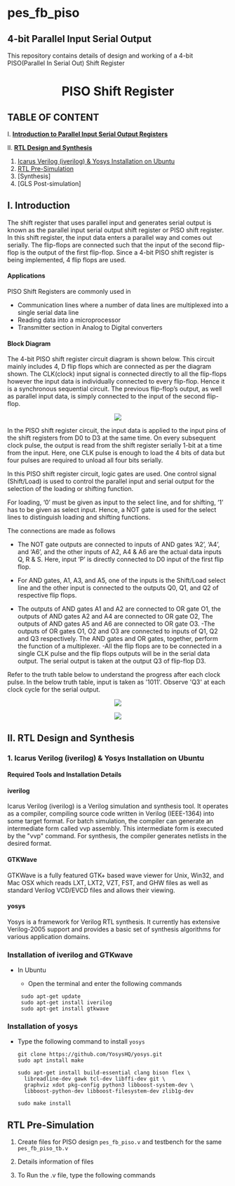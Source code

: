 # pes_fb_piso
## 4-bit Parallel Input Serial Output
This repository contains details of design and working of a 4-bit PISO(Parallel In Serial Out) Shift Register


<h1 align="center">PISO Shift Register</h1>

## TABLE OF CONTENT

I. [**Introduction to Parallel Input Serial Output Registers**](https://github.com/Srini-web/pes_fb_piso#i-introduction)    

II. [**RTL Design and Synthesis**](https://github.com/Srini-web/pes_fb_piso#ii-rtl-design-and-synthesis)
  1. [Icarus Verilog (iverilog) & Yosys Installation on Ubuntu](https://github.com/Srini-web/pes_fb_piso#1-icarus-verilog-iverilog--yosys-installation-on-ubuntu)
  2. [RTL Pre-Simulation](https://github.com/Srini-web/pes_fb_piso#rtl-pre-simulation)
  3. [Synthesis]
  4. [GLS Post-simulation]

## **I. Introduction**
The shift register that uses parallel input and generates serial output is known as the parallel input serial output shift register or PISO shift register. In this shift register, the input data enters a parallel way and comes out serially. The flip-flops are connected such that the input of the second flip-flop is the output of the first flip-flop. Since a 4-bit PISO shift register is being implemented, 4 flip flops are used.

#### Applications
PISO Shift Registers are commonly used in
- Communication lines where a number of data lines are multiplexed into a single serial data line
- Reading data into a microprocessor
- Transmitter section in Analog to Digital converters

#### Block Diagram
The  4-bit PISO shift register circuit diagram is shown below. This circuit mainly includes 4, D flip flops which are connected as per the diagram shown. The CLK(clock) input signal is connected directly to all the flip-flops however the input data is individually connected to every flip-flop. Hence it is a synchronous sequential circuit. The previous flip-flop’s output, as well as parallel input data, is simply connected to the input of the second flip-flop. 

<p align='center'>
   <img src='https://github.com/Srini-web/pes_fb_piso/assets/77874288/669b094a-8c5c-4dd8-a611-ddd0c9fbf9db'>
</p> 

In the PISO shift register circuit, the input data is applied to the input pins of the shift registers from D0 to D3  at the same time. On every subsequent clock pulse, the output is read from the shift register serially 1-bit at a time from the input. Here, one CLK pulse is enough to load the 4 bits of data but four pulses are required to unload all four bits serially.

In this PISO shift register circuit, logic gates are used.  One control signal (Shift/Load) is used to control the parallel input and serial output for the selection of the loading or shifting function. 

For loading, ‘0’ must be given as input to the select line, and for shifting, ‘1’ has to be given as select input. Hence, a NOT gate is used for the select lines to distinguish loading and shifting functions. 

The connections are made as follows
- The NOT gate outputs are connected to inputs of AND gates ‘A2’, ‘A4’, and ‘A6’, and the other inputs of A2, A4 & A6 are the actual data inputs Q, R & S. Here, input ‘P’ is directly connected to D0 input of the first flip flop.

- For AND gates, A1, A3, and A5, one of the inputs is the Shift/Load select line and the other input is connected to the outputs Q0, Q1, and Q2 of respective flip flops.  
- The outputs of AND gates A1 and A2 are connected to OR gate O1, the outputs of AND gates A2 and A4 are connected to OR gate O2, The outputs of AND gates A5 and A6 are connected to OR gate O3. 
-The outputs of OR gates O1, O2 and O3 are connected to inputs of Q1, Q2 and Q3 respectively. The AND gates and OR gates, together, perform the function of a multiplexer.
-All the flip flops are to be connected in a single CLK pulse and the flip flops outputs will be in the serial data output. The serial output is taken at the output Q3 of flip-flop D3.

Refer to the truth table below to understand the progress after each clock pulse. In the below truth table, input is taken as '1011'. Observe 'Q3' at each clock cycle for the serial output.

<p align='center'> 
  <img src='https://github.com/Srini-web/pes_fb_piso/assets/77874288/df974b92-40c3-4669-b547-6cc7e5114127'>
</p>


<p align='center'>
  <img src='https://github.com/Srini-web/pes_fb_piso/assets/77874288/46f0cfe8-8eab-41c4-a6bb-b522a3b8ef57'>
</p>


## **II. RTL Design and Synthesis**

### **1. Icarus Verilog (iverilog) & Yosys Installation on Ubuntu**

#### Required Tools and Installation Details

#### iverilog

Icarus Verilog (iverilog) is a Verilog simulation and synthesis tool. It operates as a compiler, compiling source code written in Verilog (IEEE-1364) into some target format. For batch simulation, the compiler can generate an intermediate form called vvp assembly. This intermediate form is executed by the "vvp" command. For synthesis, the compiler generates netlists in the desired format.

#### GTKWave

GTKWave is a fully featured GTK+ based wave viewer for Unix, Win32, and Mac OSX which reads LXT, LXT2, VZT, FST, and GHW files as well as standard Verilog VCD/EVCD files and allows their viewing.

#### yosys

Yosys is a framework for Verilog RTL synthesis. It currently has extensive Verilog-2005 support and provides a basic set of synthesis algorithms for various application domains.

### Installation of iverilog and GTKwave

- In Ubuntu
  + Open the terminal and enter the following commands
  
  ```
   sudo apt-get update
   sudo apt-get install iverilog 
   sudo apt-get install gtkwave
  ```
 
### Installation of yosys

- Type the following command to install `yosys`

  ```
  git clone https://github.com/YosysHQ/yosys.git
  sudo apt install make
  
  sudo apt-get install build-essential clang bison flex \
	libreadline-dev gawk tcl-dev libffi-dev git \
	graphviz xdot pkg-config python3 libboost-system-dev \
	libboost-python-dev libboost-filesystem-dev zlib1g-dev
  
  sudo make install
  ```

## RTL Pre-Simulation

1. Create files for PISO design `pes_fb_piso.v` and testbench for the same `pes_fb_piso_tb.v`

2. Details information of files

3. To Run the .v file, type the following commands 

